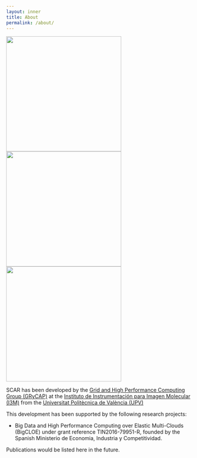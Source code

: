 ```yaml
---
layout: inner
title: About
permalink: /about/
---
```


<img src="{{ site.data.global.img_url }}grycap.png" width="310" />
<img src="{{ site.data.global.img_url }}upv.png" width="310" />
<img src="{{ site.data.global.img_url }}i3m.png" width="310" />

SCAR has been developed by the [Grid and High Performance Computing Group (GRyCAP)](http://www.grycap.upv.es) at 
the [Instituto de Instrumentación para Imagen Molecular (I3M)](http://www.i3m.upv.es) from the [Universitat Politècnica de València (UPV)](http://www.upv.es)


This development has been supported by the following research projects:

* Big Data and High Performance Computing over Elastic Multi-Clouds (BigCLOE) under grant reference TIN2016-79951-R, founded by the Spanish Ministerio de Economia, Industria y Competitividad.

Publications would be listed here in the future.
